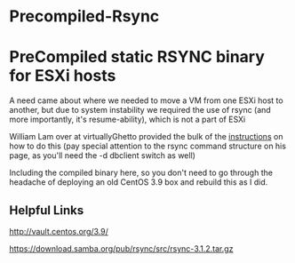 # Precompiled-Rsync

<h1> PreCompiled static RSYNC binary for ESXi hosts </h1>

A need came about where we needed to move a VM from one ESXi host to another, but due to system instability we required the use of rsync (and more importantly, it's resume-ability), which is not a part of ESXi

William Lam over at virtuallyGhetto provided the bulk of the [instructions](http://www.virtuallyghetto.com/2011/02/how-to-compile-statically-linked-rsync.html) on how to do this (pay special attention to the rsync command structure on his page, as you'll need the -d dbclient switch as well)

Including the compiled binary here, so you don't need to go through the headache of deploying an old CentOS 3.9 box and rebuild this as I did.

<h2>Helpful Links</h2>

http://vault.centos.org/3.9/

https://download.samba.org/pub/rsync/src/rsync-3.1.2.tar.gz
